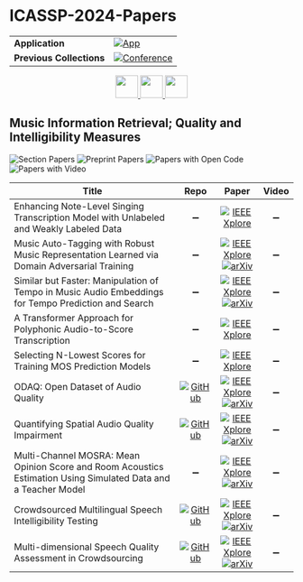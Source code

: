# ICASSP-2024-Papers

<table>
    <tr>
        <td><strong>Application</strong></td>
        <td>
            <a href="https://huggingface.co/spaces/DmitryRyumin/NewEraAI-Papers" style="float:left;">
                <img src="https://img.shields.io/badge/🤗-NewEraAI--Papers-FFD21F.svg" alt="App" />
            </a>
        </td>
    </tr>
    <tr>
        <td><strong>Previous Collections</strong></td>
        <td>
            <a href="https://github.com/DmitryRyumin/ICASSP-2023-24-Papers/blob/main/README_2023.md">
                <img src="http://img.shields.io/badge/ICASSP-2023-0073AE.svg" alt="Conference">
            </a>
        </td>
    </tr>
</table>

<div align="center">
    <a href="https://github.com/DmitryRyumin/ICASSP-2023-24-Papers/blob/main/sections/2024/main/MLSP-P23.md">
        <img src="https://cdn.jsdelivr.net/gh/DmitryRyumin/NewEraAI-Papers@main/images/left.svg" width="40" alt="" />
    </a>
    <a href="https://github.com/DmitryRyumin/ICASSP-2023-24-Papers/">
        <img src="https://cdn.jsdelivr.net/gh/DmitryRyumin/NewEraAI-Papers@main/images/home.svg" width="40" alt="" />
    </a>
    <a href="https://github.com/DmitryRyumin/ICASSP-2023-24-Papers/blob/main/sections/2024/main/MLSP-P24.md">
        <img src="https://cdn.jsdelivr.net/gh/DmitryRyumin/NewEraAI-Papers@main/images/right.svg" width="40" alt="" />
    </a>
</div>


## Music Information Retrieval; Quality and Intelligibility Measures

![Section Papers](https://img.shields.io/badge/Section%20Papers-10-42BA16) ![Preprint Papers](https://img.shields.io/badge/Preprint%20Papers-7-b31b1b) ![Papers with Open Code](https://img.shields.io/badge/Papers%20with%20Open%20Code-4-1D7FBF) ![Papers with Video](https://img.shields.io/badge/Papers%20with%20Video-0-FF0000)

| **Title** | **Repo** | **Paper** | **Video** |
|-----------|:--------:|:---------:|:---------:|
| Enhancing Note-Level Singing Transcription Model with Unlabeled and Weakly Labeled Data | :heavy_minus_sign: | [![IEEE Xplore](https://img.shields.io/badge/IEEE-10445858-E4A42C.svg)](https://ieeexplore.ieee.org/document/10445858) | :heavy_minus_sign: |
| Music Auto-Tagging with Robust Music Representation Learned via Domain Adversarial Training | :heavy_minus_sign: | [![IEEE Xplore](https://img.shields.io/badge/IEEE-10447318-E4A42C.svg)](https://ieeexplore.ieee.org/document/10447318) <br/> [![arXiv](https://img.shields.io/badge/arXiv-2401.15323-b31b1b.svg)](https://arxiv.org/abs/2401.15323) | :heavy_minus_sign: |
| Similar but Faster: Manipulation of Tempo in Music Audio Embeddings for Tempo Prediction and Search | :heavy_minus_sign: | [![IEEE Xplore](https://img.shields.io/badge/IEEE-10447877-E4A42C.svg)](https://ieeexplore.ieee.org/document/10447877) <br/> [![arXiv](https://img.shields.io/badge/arXiv-2401.08902-b31b1b.svg)](https://arxiv.org/abs/2401.08902) | :heavy_minus_sign: |
| A Transformer Approach for Polyphonic Audio-to-Score Transcription | :heavy_minus_sign: | [![IEEE Xplore](https://img.shields.io/badge/IEEE-10447162-E4A42C.svg)](https://ieeexplore.ieee.org/document/10447162) | :heavy_minus_sign: |
| Selecting N-Lowest Scores for Training MOS Prediction Models | :heavy_minus_sign: | [![IEEE Xplore](https://img.shields.io/badge/IEEE-10447722-E4A42C.svg)](https://ieeexplore.ieee.org/document/10447722) | :heavy_minus_sign: |
| ODAQ: Open Dataset of Audio Quality | [![GitHub](https://img.shields.io/github/stars/Fraunhofer-IIS/ODAQ?style=flat)](https://github.com/Fraunhofer-IIS/ODAQ) | [![IEEE Xplore](https://img.shields.io/badge/IEEE-10447634-E4A42C.svg)](https://ieeexplore.ieee.org/document/10447634) <br/> [![arXiv](https://img.shields.io/badge/arXiv-2401.00197-b31b1b.svg)](https://arxiv.org/abs/2401.00197) | :heavy_minus_sign: |
| Quantifying Spatial Audio Quality Impairment | [![GitHub](https://img.shields.io/github/stars/kwatcharasupat/spauq?style=flat)](https://github.com/kwatcharasupat/spauq) | [![IEEE Xplore](https://img.shields.io/badge/IEEE-10447947-E4A42C.svg)](https://ieeexplore.ieee.org/document/10447947) <br/> [![arXiv](https://img.shields.io/badge/arXiv-2306.08053-b31b1b.svg)](https://arxiv.org/abs/2306.08053) | :heavy_minus_sign: |
| Multi-Channel MOSRA: Mean Opinion Score and Room Acoustics Estimation Using Simulated Data and a Teacher Model | :heavy_minus_sign: | [![IEEE Xplore](https://img.shields.io/badge/IEEE-10447841-E4A42C.svg)](https://ieeexplore.ieee.org/document/10447841) <br/> [![arXiv](https://img.shields.io/badge/arXiv-2309.11976-b31b1b.svg)](https://arxiv.org/abs/2309.11976) | :heavy_minus_sign: |
| Crowdsourced Multilingual Speech Intelligibility Testing | [![GitHub](https://img.shields.io/github/stars/cisco/multilingual-speech-testing?style=flat)](https://github.com/cisco/multilingual-speech-testing) | [![IEEE Xplore](https://img.shields.io/badge/IEEE-10447869-E4A42C.svg)](https://ieeexplore.ieee.org/document/10447869) <br/> [![arXiv](https://img.shields.io/badge/arXiv-2403.14817-b31b1b.svg)](https://arxiv.org/abs/2403.14817) | :heavy_minus_sign: |
| Multi-dimensional Speech Quality Assessment in Crowdsourcing | [![GitHub](https://img.shields.io/github/stars/microsoft/P.808?style=flat)](https://github.com/microsoft/P.808) | [![IEEE Xplore](https://img.shields.io/badge/IEEE-10447225-E4A42C.svg)](https://ieeexplore.ieee.org/document/10447225) <br/> [![arXiv](https://img.shields.io/badge/arXiv-2309.07385-b31b1b.svg)](https://arxiv.org/abs/2309.07385) | :heavy_minus_sign: |